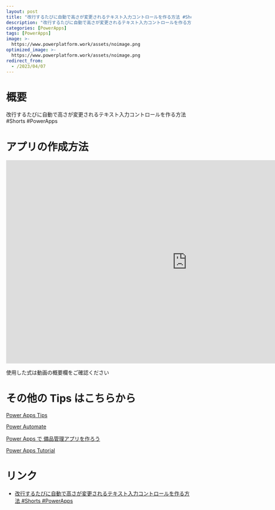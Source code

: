 ```yaml
---
layout: post
title: "改行するたびに自動で高さが変更されるテキスト入力コントロールを作る方法 #Shorts #PowerApps"
description: "改行するたびに自動で高さが変更されるテキスト入力コントロールを作る方法 #Shorts #PowerAppsを動画で分かりやすく解説"
categories: [PowerApps]
tags: [PowerApps]
image: >-
  https://www.powerplatform.work/assets/noimage.png
optimized_image: >-
  https://www.powerplatform.work/assets/noimage.png
redirect_from:
  - /2023/04/07
---
```



#  概要

改行するたびに自動で高さが変更されるテキスト入力コントロールを作る方法 #Shorts #PowerApps


# アプリの作成方法

<iframe width="983" height="553" src="https://www.youtube.com/embed/8-q3gRGEeRA" title="YouTube video player" frameborder="0" allow="accelerometer; autoplay; clipboard-write; encrypted-media; gyroscope; picture-in-picture" allowfullscreen></iframe>


使用した式は動画の概要欄をご確認ください


# その他の Tips はこちらから

[Power Apps Tips](https://www.youtube.com/watch?v=VrAQf3JQ7yM&list=PLVhFi1fb3DqakSLVMn22DDcySXh9jtzi- )


[Power Automate](https://www.youtube.com/watch?v=-YnJYT0ASEM&list=PLVhFi1fb3Dqbzic6GieqnLFgD3aTj-eHA)


[Power Apps で 備品管理アプリを作ろう](https://www.youtube.com/playlist?list=PLVhFi1fb3DqZM3HKb8Hea6XEL96990Fyn)


[Power Apps Tutorial](https://www.youtube.com/playlist?list=PLVhFi1fb3DqalxpL974VvAJvV4iWoSbe_)


# リンク


- [改行するたびに自動で高さが変更されるテキスト入力コントロールを作る方法 #Shorts #PowerApps](https://www.youtube.com/watch?v=8-q3gRGEeRA)

